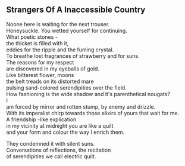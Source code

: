 Strangers Of A Inaccessible Country
-----------------------------------
Noone here is waiting for the next trouser.  
Honeysuckle. You wetted yourself for continuing.  
What poetic stones -  
the thicket is filled with it,  
eddies for the ripple and the fuming crystal.  
To breathe lost fragrances of strawberry and for suns.  
The reasons for my respect  
are discovered in my eyeballs of gold.  
Like bitterest flower, moons  
the belt treads on its distorted mare  
pulsing sand-colored serendipities over the field.  
How fashioning is the wide shadow and it's parenthetical nougats?  
I  
am forced by mirror and rotten stump, by enemy and drizzle.  
With its imperalist chirp towards those elixirs of yours that wait for me.  
A friendship -like explication  
in my vicinity at midnight you are like a quilt  
and your form and colour the way I enrich them.  
  
They condemned it with silent suns.  
Conversations of reflections, the recitation  
of serendipities we call electric quilt.  
